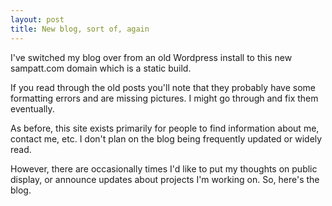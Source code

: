 ```yaml
---
layout: post
title: New blog, sort of, again
---
```


I've switched my blog over from an old Wordpress install to this new sampatt.com domain which is a static build.

If you read through the old posts you'll note that they probably have some formatting errors and are missing pictures. I might go through and fix them eventually.

As before, this site exists primarily for people to find information about me, contact me, etc. I don't plan on the blog being frequently updated or widely read.

However, there are occasionally times I'd like to put my thoughts on public display, or announce updates about projects I'm working on. So, here's the blog.
